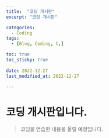 ```yaml
---
title:  "코딩 개시판" 
excerpt: "코딩 개시판"

categories:
  - Coding
tags:
  - [Blog, Coding, C,]

toc: true
toc_sticky: true
 
date: 2022-12-27
last_modified_at: 2022-12-27

---
```



# 코딩 개시판입니다.
>코딩을 연습한 내용을 올릴 예정입니다.

